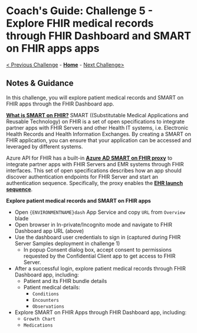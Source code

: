 # Coach's Guide: Challenge 5 - Explore FHIR medical records through FHIR Dashboard and SMART on FHIR apps apps

[< Previous Challenge](./Solution04.md) - **[Home](./readme.md)** - [Next Challenge>](./Solution06.md)

## Notes & Guidance

In this challenge, you will explore patient medical records and SMART on FHIR apps through the FHIR Dashboard app. 

**[What is SMART on FHIR?](https://docs.microsoft.com/en-us/azure/healthcare-apis/fhir-faq#what-is-smart-on-fhir)** 
SMART ((Substitutable Medical Applications and Reusable Technology) on FHIR is a set of open specifications to integrate partner apps with FHIR Servers and other Health IT systems, i.e. Electronic Health Records and Health Information Exchanges.  By creating a SMART on FHIR application, you can ensure that your application can be accessed and leveraged by different systems.

Azure API for FHIR has a built-in **[Azure AD SMART on FHIR proxy](https://docs.microsoft.com/en-us/azure/healthcare-apis/use-smart-on-fhir-proxy)** to integrate partner apps with FHIR Servers and EMR systems through FHIR interfaces. This set of open specifications describes how an app should discover authentication endpoints for FHIR Server and start an authentication sequence.  Specifically, the proxy enables the **[EHR launch sequence](https://hl7.org/fhir/smart-app-launch/#ehr-launch-sequence)**.  

**Explore patient medical records and SMART on FHIR apps**
- Open `{ENVIRONMENTNAME}dash` App Service and copy `URL` from `Overview` blade
- Open browser in In-private/Incognito mode and navigate to FHIR Dashboard app URL (above) 
- Use the dashboard user credentials to sign in (captured during FHIR Server Samples deployment in challenge 1)
  - In popup Consent dialog box, accept consent to permissions requested by the Confidential Client app to get access to FHIR Server.
- After a successful login, explore patient medical records through FHIR Dashboard app, including:
    - Patient and its FHIR bundle details
    - Patient medical details:
        - `Conditions`
        - `Encounters`
        - `Observations`
- Explore SMART on FHIR Apps through FHIR Dashboard app, including:
    - `Growth Chart`
    - `Medications`